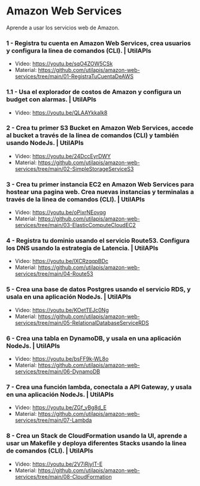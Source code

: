 # Amazon Web Services
Aprende a usar los servicios web de Amazon.

### 1 - Registra tu cuenta en Amazon Web Services, crea usuarios y configura la linea de comandos (CLI). | UtilAPIs
- Video: https://youtu.be/sqO4ZOW5CSk
- Material: https://github.com/utilapis/amazon-web-services/tree/main/01-RegistraTuCuentaDeAWS

### 1.1 - Usa el explorador de costos de Amazon y configura un budget con alarmas. | UtilAPIs
- Video: https://youtu.be/QLAAYkkalk8

### 2 - Crea tu primer S3 Bucket en Amazon Web Services, accede al bucket a través de la linea de comandos (CLI) y también usando NodeJs. | UtilAPIs
- Video: https://youtu.be/24DccEyrDWY
- Material: https://github.com/utilapis/amazon-web-services/tree/main/02-SimpleStorageServiceS3

### 3 - Crea tu primer instancia EC2 en Amazon Web Services para hostear una pagina web. Crea nuevas instancias y terminalas a través de la linea de comandos (CLI). | UtilAPIs
- Video: https://youtu.be/oPixrNEovqg
- Material: https://github.com/utilapis/amazon-web-services/tree/main/03-ElasticComputeCloudEC2

### 4 - Registra tu dominio usando el servicio Route53. Configura los DNS usando la estrategia de Latencia. | UtilAPIs
- Video: https://youtu.be/lXCRzqqpBDc
- Material: https://github.com/utilapis/amazon-web-services/tree/main/04-Route53

### 5 - Crea una base de datos Postgres usando el servicio RDS, y usala en una aplicación NodeJs. | UtilAPIs
- Video: https://youtu.be/KOetTEJc0Ng
- Material: https://github.com/utilapis/amazon-web-services/tree/main/05-RelationalDatabaseServiceRDS

### 6 - Crea una tabla en DynamoDB, y usala en una aplicación NodeJs. | UtilAPIs
- Video: https://youtu.be/bsFF9k-WL8o
- Material: https://github.com/utilapis/amazon-web-services/tree/main/06-DynamoDB

### 7 - Crea una función lambda, conectala a API Gateway, y usala en una aplicación NodeJs. | UtilAPIs
- Video: https://youtu.be/ZGf_vBg8d_E
- Material: https://github.com/utilapis/amazon-web-services/tree/main/07-Lambda

### 8 - Crea un Stack de CloudFormation usando la UI, aprende a usar un Makefile y deploya diferentes Stacks usando la linea de comandos (CLI). | UtilAPIs
- Video: https://youtu.be/2V7iRjyIT-E
- Material: https://github.com/utilapis/amazon-web-services/tree/main/08-CloudFormation
